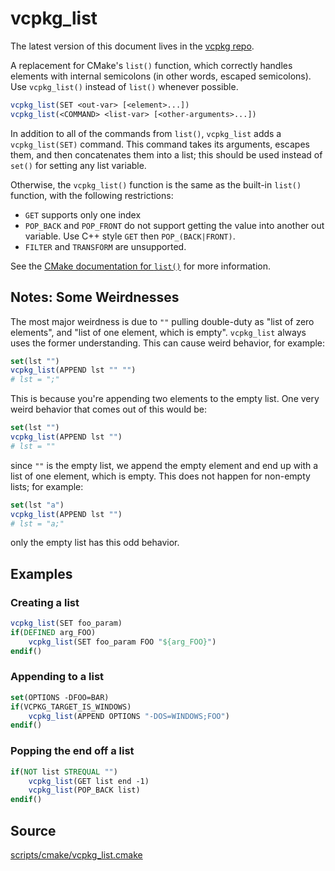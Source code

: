 # vcpkg_list

The latest version of this document lives in the [vcpkg repo](https://github.com/Microsoft/vcpkg/blob/master/docs/maintainers/vcpkg_list.md).

A replacement for CMake's `list()` function, which correctly handles elements
with internal semicolons (in other words, escaped semicolons).
Use `vcpkg_list()` instead of `list()` whenever possible.

```cmake
vcpkg_list(SET <out-var> [<element>...])
vcpkg_list(<COMMAND> <list-var> [<other-arguments>...])
```

In addition to all of the commands from `list()`, `vcpkg_list` adds
a `vcpkg_list(SET)` command.
This command takes its arguments, escapes them, and then concatenates
them into a list; this should be used instead of `set()` for setting any
list variable.

Otherwise, the `vcpkg_list()` function is the same as the built-in
`list()` function, with the following restrictions:

- `GET` supports only one index
- `POP_BACK` and `POP_FRONT` do not support getting the value into
  another out variable. Use C++ style `GET` then `POP_(BACK|FRONT)`.
- `FILTER` and `TRANSFORM` are unsupported.

See the [CMake documentation for `list()`](https://cmake.org/cmake/help/latest/command/list.html)
for more information.

## Notes: Some Weirdnesses

The most major weirdness is due to `""` pulling double-duty as "list of zero elements",
and "list of one element, which is empty". `vcpkg_list` always uses the former understanding.
This can cause weird behavior, for example:

```cmake
set(lst "")
vcpkg_list(APPEND lst "" "")
# lst = ";"
```

This is because you're appending two elements to the empty list.
One very weird behavior that comes out of this would be:

```cmake
set(lst "")
vcpkg_list(APPEND lst "")
# lst = ""
```

since `""` is the empty list, we append the empty element and end up with a list
of one element, which is empty. This does not happen for non-empty lists;
for example:

```cmake
set(lst "a")
vcpkg_list(APPEND lst "")
# lst = "a;"
```

only the empty list has this odd behavior.

## Examples

### Creating a list

```cmake
vcpkg_list(SET foo_param)
if(DEFINED arg_FOO)
    vcpkg_list(SET foo_param FOO "${arg_FOO}")
endif()
```

### Appending to a list

```cmake
set(OPTIONS -DFOO=BAR)
if(VCPKG_TARGET_IS_WINDOWS)
    vcpkg_list(APPEND OPTIONS "-DOS=WINDOWS;FOO")
endif()
```

### Popping the end off a list

```cmake
if(NOT list STREQUAL "")
    vcpkg_list(GET list end -1)
    vcpkg_list(POP_BACK list)
endif()
```

## Source
[scripts/cmake/vcpkg\_list.cmake](https://github.com/Microsoft/vcpkg/blob/master/scripts/cmake/vcpkg_list.cmake)
